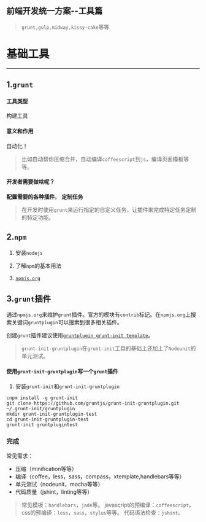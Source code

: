 前端开发统一方案--工具篇
---
> `grunt,gulp,midway,kissy-cake`等等

# 基础工具
---
## 1.`grunt`

#### 工具类型
构建工具

#### 意义和作用
自动化！

> 比如自动帮你压缩合并，自动编译`coffeescript`到`js`，编译页面模板等等。

#### 开发者需要做啥呢？

**配置需要的各种插件**。
**定制任务**

> 在开发时使用`grunt`来运行指定的自定义任务，让插件来完成特定任务定制的特定功能。

## 2.`npm`

1.  安装`nodejs`

2.  了解`npm`的基本用法
3.  [`npmjs.org`](http://npmjs.org)

## 3.`grunt`插件

通过`npmjs.org`来维护`grunt`插件。官方的模块有`contrib`标记。在`npmjs.org`上搜索关键词`gruntplugin`可以搜索到很多相关插件。

创建`grunt`插件建议使用[`gruntplugin grunt-init template`](https://github.com/gruntjs/grunt-init-gruntplugin)。

> `grunt-init-gruntplugin`在`grunt-init`工具的基础上还加上了`Nodeunit`的单元测试。

#### 使用`grunt-init-gruntplugin`写一个`grunt`插件

1.  安装`grunt-init`和`grunt-init-gruntplugin`

```
cnpm install -g grunt-init
git clone https://github.com/gruntjs/grunt-init-gruntplugin.git ~/.grunt-init/gruntplugin
mkdir grunt-init-gruntplugin-test
cd grunt-init-gruntplugin-test
grunt-init gruntplugintest
```

### 完成

常见需求：
* 压缩（minification等等）
* 编译（coffee，less，sass，compass，xtemplate,handlebars等等）
* 单元测试（nodeunit，mocha等等）
* 代码质量（jshint，linting等等）

> 常见模板：`handlebars`，`jade`等。
> javascript的预编译：`coffeescript`。
> css的预编译：`less`，`sass`，`stylus`等等。
> 代码语法检查：`jshint`。

